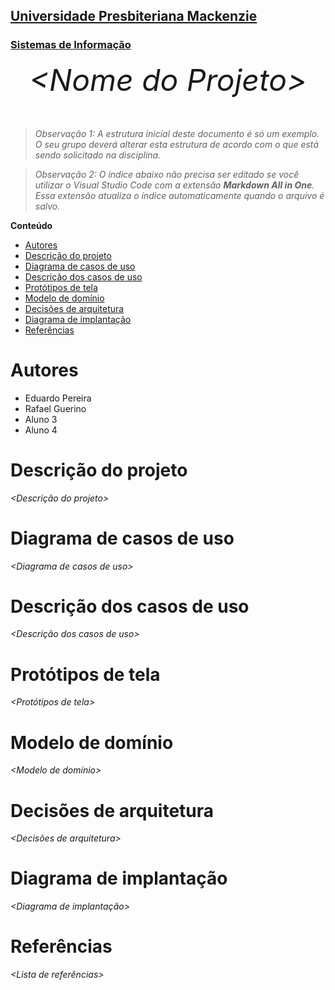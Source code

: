 <h2><a href= "https://www.mackenzie.br">Universidade Presbiteriana Mackenzie</a></h2>
<h3><a href= "https://www.mackenzie.br/graduacao/sao-paulo-higienopolis/sistemas-de-informacao">Sistemas de Informação</a></h3>


<font size="+12"><center>
*&lt;Nome do Projeto&gt;*
</center></font>

>*Observação 1: A estrutura inicial deste documento é só um exemplo. O seu grupo deverá alterar esta estrutura de acordo com o que está sendo solicitado na disciplina.*

>*Observação 2: O índice abaixo não precisa ser editado se você utilizar o Visual Studio Code com a extensão **Markdown All in One**. Essa extensão atualiza o índice automaticamente quando o arquivo é salvo.*

**Conteúdo**

- [Autores](#autores)
- [Descrição do projeto](#descrição-do-projeto)
- [Diagrama de casos de uso](#diagrama-de-casos-de-uso)
- [Descrição dos casos de uso](#descrição-dos-casos-de-uso)
- [Protótipos de tela](#protótipos-de-tela)
- [Modelo de domínio](#modelo-de-domínio)
- [Decisões de arquitetura](#decisões-de-arquitetura)
- [Diagrama de implantação](#diagrama-de-implantação)
- [Referências](#referências)


# Autores

* Eduardo Pereira
* Rafael Guerino
* Aluno 3
* Aluno 4



# Descrição do projeto

*&lt;Descrição do projeto&gt;*

# Diagrama de casos de uso

*&lt;Diagrama de casos de uso&gt;*

# Descrição dos casos de uso

*&lt;Descrição dos casos de uso&gt;*

# Protótipos de tela

*&lt;Protótipos de tela&gt;*

# Modelo de domínio

*&lt;Modelo de domínio&gt;*

# Decisões de arquitetura

*&lt;Decisões de arquitetura&gt;*

# Diagrama de implantação

*&lt;Diagrama de implantação&gt;*

# Referências

*&lt;Lista de referências&gt;*
